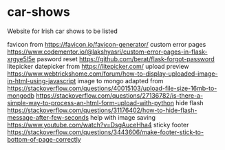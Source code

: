 # car-shows
Website for Irish car shows to be listed


favicon from https://favicon.io/favicon-generator/
custom error pages https://www.codementor.io/@lakshyasri/custom-error-pages-in-flask-xrgye5l5e
pasword reset https://github.com/berat/flask-forgot-password
litepicker datepicker from https://litepicker.com/
upload preview https://www.webtrickshome.com/forum/how-to-display-uploaded-image-in-html-using-javascript
image to mongo adapted from https://stackoverflow.com/questions/40015103/upload-file-size-16mb-to-mongodb
https://stackoverflow.com/questions/27136782/is-there-a-simple-way-to-process-an-html-form-upload-with-python
hide flash https://stackoverflow.com/questions/31176402/how-to-hide-flash-message-after-few-seconds
help with image saving https://www.youtube.com/watch?v=DsgAuceHha4
sticky footer https://stackoverflow.com/questions/3443606/make-footer-stick-to-bottom-of-page-correctly
